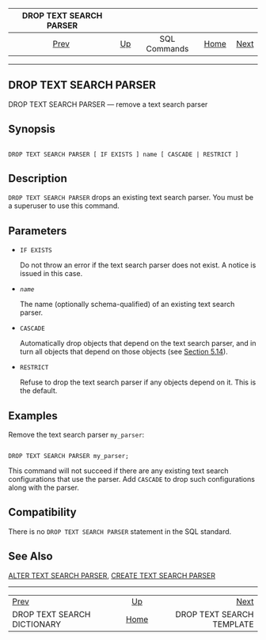 <!--?xml version="1.0" encoding="UTF-8" standalone="no"?-->

|                      DROP TEXT SEARCH PARSER                     |                                        |              |                                                       |                                                              |
| :--------------------------------------------------------------: | :------------------------------------- | :----------: | ----------------------------------------------------: | -----------------------------------------------------------: |
| [Prev](sql-droptsdictionary.html "DROP TEXT SEARCH DICTIONARY")  | [Up](sql-commands.html "SQL Commands") | SQL Commands | [Home](index.html "PostgreSQL 17devel Documentation") |  [Next](sql-droptstemplate.html "DROP TEXT SEARCH TEMPLATE") |

***



## DROP TEXT SEARCH PARSER

DROP TEXT SEARCH PARSER — remove a text search parser

## Synopsis

```

DROP TEXT SEARCH PARSER [ IF EXISTS ] name [ CASCADE | RESTRICT ]
```

## Description

`DROP TEXT SEARCH PARSER` drops an existing text search parser. You must be a superuser to use this command.

## Parameters

*   `IF EXISTS`

    Do not throw an error if the text search parser does not exist. A notice is issued in this case.

*   *`name`*

    The name (optionally schema-qualified) of an existing text search parser.

*   `CASCADE`

    Automatically drop objects that depend on the text search parser, and in turn all objects that depend on those objects (see [Section 5.14](ddl-depend.html "5.14. Dependency Tracking")).

*   `RESTRICT`

    Refuse to drop the text search parser if any objects depend on it. This is the default.

## Examples

Remove the text search parser `my_parser`:

```

DROP TEXT SEARCH PARSER my_parser;
```

This command will not succeed if there are any existing text search configurations that use the parser. Add `CASCADE` to drop such configurations along with the parser.

## Compatibility

There is no `DROP TEXT SEARCH PARSER` statement in the SQL standard.

## See Also

[ALTER TEXT SEARCH PARSER](sql-altertsparser.html "ALTER TEXT SEARCH PARSER"), [CREATE TEXT SEARCH PARSER](sql-createtsparser.html "CREATE TEXT SEARCH PARSER")

***

|                                                                  |                                                       |                                                              |
| :--------------------------------------------------------------- | :---------------------------------------------------: | -----------------------------------------------------------: |
| [Prev](sql-droptsdictionary.html "DROP TEXT SEARCH DICTIONARY")  |         [Up](sql-commands.html "SQL Commands")        |  [Next](sql-droptstemplate.html "DROP TEXT SEARCH TEMPLATE") |
| DROP TEXT SEARCH DICTIONARY                                      | [Home](index.html "PostgreSQL 17devel Documentation") |                                    DROP TEXT SEARCH TEMPLATE |
